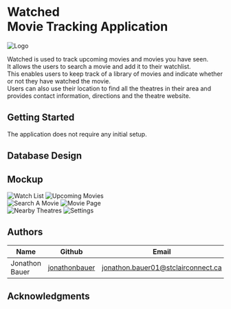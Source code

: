 # Watched <br/> Movie Tracking Application

![Logo](https://github.com/jonathonbauer/blob/watched/polish/images/icon.png)

Watched is used to track upcoming movies and movies you have seen.
<br/>
It allows the users to search a movie and add it to their watchlist. 
<br/>
This enables users to keep track of a library of movies and indicate whether or not they have watched the movie. 
<br/>
Users can also use their location to find all the theatres in their area and provides contact information, directions and the theatre website.

## Getting Started

The application does not require any initial setup.

## Database Design

## Mockup

![Watch List](https://github.com/jonathonbauer/watched/blob/polish/images/watch_list.png)
![Upcoming Movies](https://github.com/jonathonbauer/watched/blob/polish/images/upcoming_movies.png)
<br/>
![Search A Movie](https://github.com/jonathonbauer/watched/blob/polish/images/search_movie.png)
![Movie Page](https://github.com/jonathonbauer/watched/blob/polish/images/movie_page.png)
<br/>
![Nearby Theatres](https://github.com/jonathonbauer/watched/blob/polish/images/nearby_theatres.png)
![Settings](https://github.com/jonathonbauer/watched/blob/polish/images/settings.png)


## Authors

| Name             | Github                                              |                           Email     |
| -------------    | --------------------------------------------------- | ----------------------------------- |
| Jonathon Bauer   | [jonathonbauer](https://github.com/jonathonbauer)   | jonathon.bauer01@stclairconnect.ca  |


## Acknowledgments

